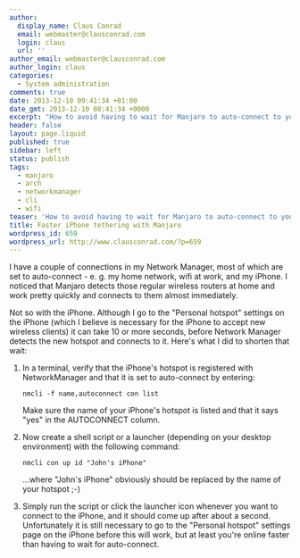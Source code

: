 ```yaml
---
author:
  display_name: Claus Conrad
  email: webmaster@clausconrad.com
  login: claus
  url: ''
author_email: webmaster@clausconrad.com
author_login: claus
categories:
  - System administration
comments: true
date: 2013-12-10 09:41:34 +01:00
date_gmt: 2013-12-10 08:41:34 +0000
excerpt: "How to avoid having to wait for Manjaro to auto-connect to your iPhone's hotspot, when you activate tethering:\r\n\r\n"
header: false
layout: page.liquid
published: true
sidebar: left
status: publish
tags:
  - manjaro
  - arch
  - networkmanager
  - cli
  - wifi
teaser: 'How to avoid having to wait for Manjaro to auto-connect to your iPhone''s hotspot, when you activate tethering:'
title: Faster iPhone tethering with Manjaro
wordpress_id: 659
wordpress_url: http://www.clausconrad.com/?p=659
---
```

I have a couple of connections in my Network Manager, most of which are set to auto-connect - e. g. my home network, wifi at work, and my iPhone. I noticed that Manjaro detects those regular wireless routers at home and work pretty quickly and connects to them almost immediately.

Not so with the iPhone. Although I go to the "Personal hotspot" settings on the iPhone (which I believe is necessary for the iPhone to accept new wireless clients) it can take 10 or more seconds, before Network Manager detects the new hotspot and connects to it. Here's what I did to shorten that wait:

1. In a terminal, verify that the iPhone's hotspot is registered with NetworkManager and that it is set to auto-connect by entering:

   ```shell
   nmcli -f name,autoconnect con list
   ```
  
   Make sure the name of your iPhone's hotspot is listed and that it says "yes" in the AUTOCONNECT column.

2. Now create a shell script or a launcher (depending on your desktop environment) with the following command:
   
   ```shell
   nmcli con up id "John's iPhone"
   ```
  
   ...where "John's iPhone" obviously should be replaced by the name of your hotspot ;-)

3. Simply run the script or click the launcher icon whenever you want to connect to the iPhone, and it should come up after about a second. Unfortunately it is still necessary to go to the "Personal hotspot" settings page on the iPhone before this will work, but at least you're online faster than having to wait for auto-connect.

